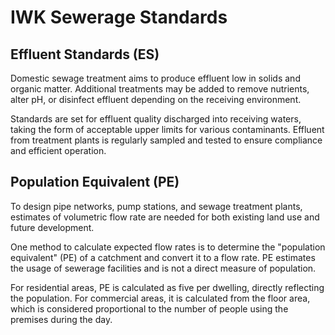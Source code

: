 # IWK Sewerage Standards

## Effluent Standards (ES)
Domestic sewage treatment aims to produce effluent low in solids and organic matter. Additional treatments may be added to remove nutrients, alter pH, or disinfect effluent depending on the receiving environment.

Standards are set for effluent quality discharged into receiving waters, taking the form of acceptable upper limits for various contaminants. Effluent from treatment plants is regularly sampled and tested to ensure compliance and efficient operation.

## Population Equivalent (PE)
To design pipe networks, pump stations, and sewage treatment plants, estimates of volumetric flow rate are needed for both existing land use and future development.

One method to calculate expected flow rates is to determine the "population equivalent" (PE) of a catchment and convert it to a flow rate. PE estimates the usage of sewerage facilities and is not a direct measure of population.

For residential areas, PE is calculated as five per dwelling, directly reflecting the population. For commercial areas, it is calculated from the floor area, which is considered proportional to the number of people using the premises during the day.

